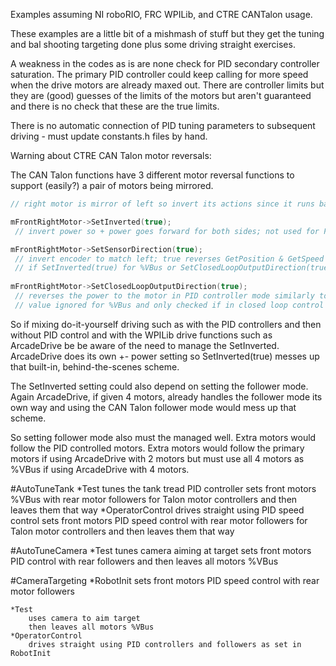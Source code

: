 Examples assuming NI roboRIO, FRC WPILib, and CTRE CANTalon usage.

These examples are a little bit of a mishmash of stuff but they get the tuning and bal shooting targeting done plus some driving straight exercises.

A weakness in the codes as is are none check for PID secondary controller saturation.  The primary PID controller could keep calling for more speed when the drive motors are already maxed out.
There are controller limits but they are (good) guesses of the limits of the motors but aren't guaranteed and there is no check that these are the true limits.

There is no automatic connection of PID tuning parameters to subsequent driving - must update constants.h files by hand.

Warning about CTRE CAN Talon motor reversals:

The CAN Talon functions have 3 different motor reversal functions to support (easily?) a pair of motors being mirrored.

```C++
// right motor is mirror of left so invert its actions since it runs backwards of the left motor

mFrontRightMotor->SetInverted(true);
 // invert power so + power goes forward for both sides; not used for PID control of mirrored motors - must be false; only for %VBus then must be true

mFrontRightMotor->SetSensorDirection(true);
 // invert encoder to match left; true reverses GetPosition & GetSpeed but not GetEncPosition nor GetEncVel
 // if SetInverted(true) for %VBus or SetClosedLoopOutputDirection(true) for closed loop PID control then probably want to set this true also.
 
mFrontRightMotor->SetClosedLoopOutputDirection(true);
 // reverses the power to the motor in PID controller mode similarly to SetInverted(true) for %VBus
 // value ignored for %VBus and only checked if in closed loop control
``` 
So if mixing do-it-yourself driving such as with the PID controllers and then without PID control and with the WPILib drive functions such as ArcadeDrive
be be aware of the need to manage the SetInverted.  ArcadeDrive does its own +- power setting so SetInverted(true) messes up that built-in, behind-the-scenes scheme.

The SetInverted setting could also depend on setting the follower mode.
Again ArcadeDrive, if given 4 motors, already handles the follower mode its own way and using the CAN Talon follower mode would mess up that scheme.

So setting follower mode also must the managed well.  Extra motors would follow the PID controlled motors.
Extra motors would follow the primary motors if using ArcadeDrive with 2 motors but must use all 4 motors as %VBus if using ArcadeDrive with 4 motors.

#AutoTuneTank
	*Test
		tunes the tank tread PID controller
		sets front motors %VBus with rear motor followers for Talon motor controllers and then leaves them that way
	*OperatorControl
		drives straight using PID speed control
		sets front motors PID speed control with rear motor followers for Talon motor controllers and then leaves them that way

#AutoTuneCamera
	*Test
		tunes camera aiming at target
		sets front motors PID control with rear followers and then leaves all motors %VBus
		
#CameraTargeting
	*RobotInit sets front motors PID speed control with rear motor followers
	
	*Test
		uses camera to aim target
		then leaves all motors %VBus
	*OperatorControl
		drives straight using PID controllers and followers as set in RobotInit
